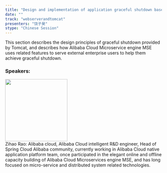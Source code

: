 ```yaml
---
title: "Design and implementation of application graceful shutdown based on Tomcat"
date: "" 
track: "webserverandtomcat"
presenters: "饶子昊"
stype: "Chinese Session"
---
```

This section describes the design principles of graceful shutdown provided by Tomcat, and describes how Alibaba Cloud Microservice engine MSE uses related features to serve external enterprise users to help them achieve graceful shutdown.
 ### Speakers: 
 <img src="images/speaker/1079.png" width="200" /><br>Zihao Rao: Alibaba cloud, Alibaba Cloud intelligent R&D engineer, Head of Spring Cloud Alibaba community, currently working in Alibaba Cloud native application platform team, once participated in the elegant online and offline capacity building of Alibaba Cloud Microservices engine MSE, and has long focused on micro-service and distributed system related technologies.

 